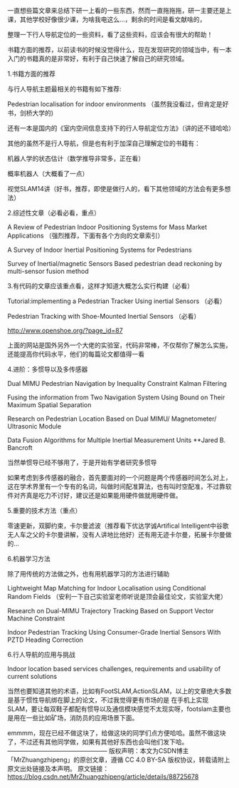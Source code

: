 一直想些篇文章来总结下研一上看的一些东西，然而一直拖拖拖，研一主要还是上课，其他学校好像很少课，为啥我电这么…，剩余的时间是看文献啥的，

整理一下行人导航定位的一些资料，看了这些资料，应该会有很大的帮助！

书籍方面的推荐，以前读书的时候没觉得什么，现在发现研究的领域当中，有一本入门的书籍真的是非常好，有利于自己快速了解自己的研究领域。

1.书籍方面的推荐

与行人导航主题最相关的书籍有如下推荐:

Pedestrian localisation for indoor environments （虽然我没看过，但肯定是好书，剑桥大学的)

还有一本是国内的《室内空间信息支持下的行人导航定位方法》（讲的还不错哈哈）

其他的虽然不是行人导航，但是也有利于加深自己理解定位的书籍有：

机器人学的状态估计（数学推导非常多，正在看）

概率机器人（大概看了一点）

视觉SLAM14讲（好书，推荐，即使是做行人的，看下其他领域的方法会有更多想法）

2.综述性文章（必看必看，重点）

A Review of Pedestrian Indoor Positioning Systems for Mass Market Applications （强烈推荐，下面有各个方向的文章索引）

A Survey of Indoor Inertial Positioning Systems for Pedestrians

Survey of Inertial/magnetic Sensors Based pedestrian dead reckoning by multi-sensor fusion
method

3.有代码的文章应该重点看，这样才知道大概怎么实行构建（必看）

Tutorial:implementing a Pedestrian Tracker Using inertial Sensors （必看）

Pedestrian Tracking with Shoe-Mounted Inertial Sensors （必看）

http://www.openshoe.org/?page_id=87

上面的网站是国外另外一个大佬的实验室，代码非常棒，不仅帮你了解怎么实施，还能提高你代码水平，他们的每篇论文都值得一看

4.进阶：多惯导以及多传感器

Dual MIMU Pedestrian Navigation by Inequality Constraint Kalman Filtering

Fusing the information from Two Navigation System Using Bound on Their Maximum Spatial Separation

Research on Pedestrian Location Based on Dual MIMU/ Magnetometer/ Ultrasonic Module

Data Fusion Algorithms for Multiple Inertial Measurement Units **Jared B. Bancroft

当然单惯导已经不够用了，于是开始有学者研究多惯导

如果考虑到多传感器的融合，首先要面对的一个问题是两个传感器时间怎么对上，这在学术界里有一个专有的名词，叫做时间配准算法，也有叫时空配准，不过靠软件对齐真是吃力不讨好，建议还是如果能用硬件做就用硬件做。

5.重要的技术方法（重点）

零速更新，双脚约束，卡尔曼滤波（推荐看下优达学诚Artifical Intelligent中谷歌无人车之父的卡尔曼讲解，没有人讲地比他好）还有用无迹卡尔曼，拓展卡尔曼做的…

6.机器学习方法

除了用传统的方法做之外，也有用机器学习的方法进行辅助

Lightweight Map Matching for Indoor Localisation using Conditional Random Fields （安利一下自己实验室老师听说是顶会最佳论文，实验室大佬）

Research on Dual-MIMU Trajectory Tracking Based on Support Vector Machine Constraint

Indoor Pedestrian Tracking Using Consumer-Grade Inertial Sensors With PZTD Heading Correction

6.行人导航的应用与挑战

Indoor location based services challenges, requirements and usability of
current solutions

当然也要知道其他的术语，比如有FootSLAM,ActionSLAM，以上的文章绝大多数是基于惯性导航绑在脚上的论文，不过我觉得更有市场的是 在手机上实现SLAM，要让每双鞋子都配有惯导以及通信模块感觉不太现实呀，footslam主要也是用在一些比如矿场，消防员的应用场景下面。

emmmm，现在已经不做这块了，给做这块的同学们点方便哈哈。虽然不做这块了，不过还有其他同学做，如果有其他好东西也会叫他们发下哈。
————————————————
版权声明：本文为CSDN博主「MrZhuangzhipeng」的原创文章，遵循 CC 4.0 BY-SA 版权协议，转载请附上原文出处链接及本声明。
原文链接：https://blog.csdn.net/MrZhuangzhipeng/article/details/88725678
